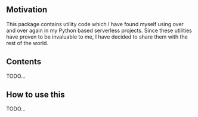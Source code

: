 ## Motivation
This package contains utility code which I have found myself using over and over again in my Python based serverless projects. 
Since these utilities have proven to be invaluable to me, I have decided to share them with the rest of the world.  

## Contents
TODO...

## How to use this
TODO...